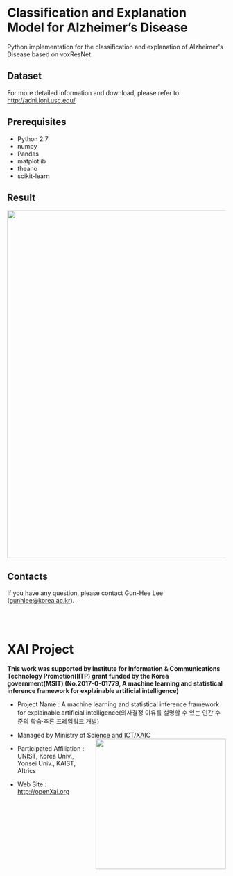 
# Classification and Explanation Model for Alzheimer’s Disease
Python implementation for the classification and explanation of Alzheimer's Disease based on voxResNet.

## Dataset
For more detailed information and download, please refer to http://adni.loni.usc.edu/

## Prerequisites
+ Python 2.7
+ numpy 
+ Pandas 
+ matplotlib 
+ theano
+ scikit-learn 

## Result

<p align="center">
<img
src="https://github.com/OpenXAIProject/Diagnosis-of-Alzheimers-Disease/blob/master/result.png"  width="800">
</p>

## Contacts
If you have any question, please contact Gun-Hee Lee (gunhlee@korea.ac.kr).


<br /> 
<br />


# XAI Project 

**This work was supported by Institute for Information & Communications Technology Promotion(IITP) grant funded by the Korea government(MSIT) (No.2017-0-01779, A machine learning and statistical inference framework for explainable artificial intelligence)**

+ Project Name : A machine learning and statistical inference framework for explainable artificial intelligence(의사결정 이유를 설명할 수 있는 인간 수준의 학습·추론 프레임워크 개발)

+ Managed by Ministry of Science and ICT/XAIC <img align="right" src="http://xai.unist.ac.kr/static/img/logos/XAIC_logo.png" width=300px>

+ Participated Affiliation : UNIST, Korea Univ., Yonsei Univ., KAIST, AItrics  

+ Web Site : <http://openXai.org>

